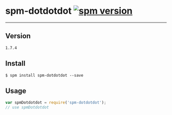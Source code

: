 # spm-dotdotdot [![spm version](http://spmjs.io/badge/spm-dotdotdot)](http://spmjs.io/package/spm-dotdotdot)

---

## Version

```
1.7.4
```

## Install

```
$ spm install spm-dotdotdot --save
```

## Usage

```js
var spmDotdotdot = require('spm-dotdotdot');
// use spmDotdotdot
```

